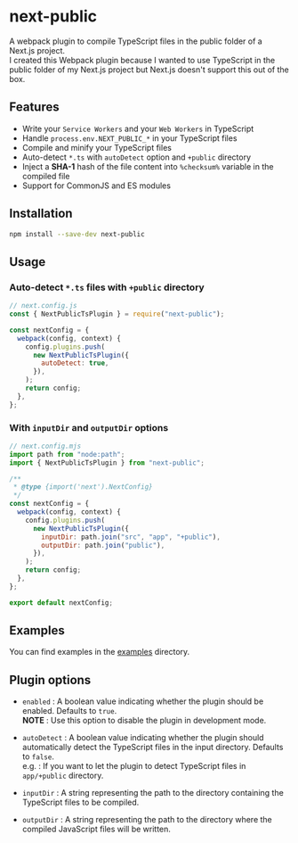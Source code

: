 # next-public

A webpack plugin to compile TypeScript files in the public folder of a Next.js project.\
I created this Webpack plugin because I wanted to use TypeScript in the public folder of my Next.js project but Next.js doesn't support this out of the box.

## Features

- Write your `Service Workers` and your `Web Workers` in TypeScript
- Handle `process.env.NEXT_PUBLIC_*` in your TypeScript files
- Compile and minify your TypeScript files
- Auto-detect `*.ts` with `autoDetect` option and `+public` directory
- Inject a **SHA-1** hash of the file content into `%checksum%` variable in the compiled file
- Support for CommonJS and ES modules

## Installation

```bash
npm install --save-dev next-public
```

## Usage

### Auto-detect `*.ts` files with `+public` directory

```js
// next.config.js
const { NextPublicTsPlugin } = require("next-public");

const nextConfig = {
  webpack(config, context) {
    config.plugins.push(
      new NextPublicTsPlugin({
        autoDetect: true,
      }),
    );
    return config;
  },
};
```

### With `inputDir` and `outputDir` options

```js
// next.config.mjs
import path from "node:path";
import { NextPublicTsPlugin } from "next-public";

/**
 * @type {import('next').NextConfig}
 */
const nextConfig = {
  webpack(config, context) {
    config.plugins.push(
      new NextPublicTsPlugin({
        inputDir: path.join("src", "app", "+public"),
        outputDir: path.join("public"),
      }),
    );
    return config;
  },
};

export default nextConfig;
```

## Examples

You can find examples in the [examples](https://github.com/Yovach/next-public/tree/main/examples) directory.

## Plugin options

- `enabled` :
  A boolean value indicating whether the plugin should be enabled. Defaults to `true`.\
  **NOTE** : Use this option to disable the plugin in development mode.

- `autoDetect` :
  A boolean value indicating whether the plugin should automatically detect the TypeScript files in the input directory. Defaults to `false`.\
  e.g. : If you want to let the plugin to detect TypeScript files in `app/+public` directory.

- `inputDir` :
  A string representing the path to the directory containing the TypeScript files to be compiled.

- `outputDir` :
  A string representing the path to the directory where the compiled JavaScript files will be written.
